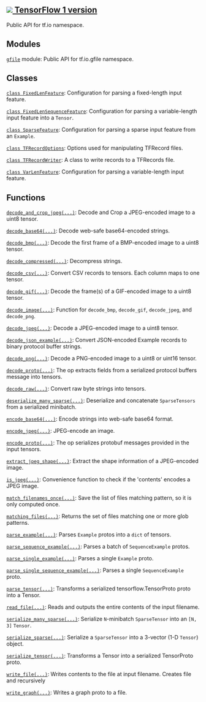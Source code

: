 [ ![](https://tensorflow.google.cn/images/tf_logo_32px.png) TensorFlow 1
version](/versions/r1.15/api_docs/python/tf/io)  
---  
  
Public API for tf.io namespace.

## Modules

[`gfile`](https://tensorflow.google.cn/api_docs/python/tf/io/gfile) module:
Public API for tf.io.gfile namespace.

## Classes

[`class
FixedLenFeature`](https://tensorflow.google.cn/api_docs/python/tf/io/FixedLenFeature):
Configuration for parsing a fixed-length input feature.

[`class
FixedLenSequenceFeature`](https://tensorflow.google.cn/api_docs/python/tf/io/FixedLenSequenceFeature):
Configuration for parsing a variable-length input feature into a `Tensor`.

[`class
SparseFeature`](https://tensorflow.google.cn/api_docs/python/tf/io/SparseFeature):
Configuration for parsing a sparse input feature from an `Example`.

[`class
TFRecordOptions`](https://tensorflow.google.cn/api_docs/python/tf/io/TFRecordOptions):
Options used for manipulating TFRecord files.

[`class
TFRecordWriter`](https://tensorflow.google.cn/api_docs/python/tf/io/TFRecordWriter):
A class to write records to a TFRecords file.

[`class
VarLenFeature`](https://tensorflow.google.cn/api_docs/python/tf/io/VarLenFeature):
Configuration for parsing a variable-length input feature.

## Functions

[`decode_and_crop_jpeg(...)`](https://tensorflow.google.cn/api_docs/python/tf/io/decode_and_crop_jpeg):
Decode and Crop a JPEG-encoded image to a uint8 tensor.

[`decode_base64(...)`](https://tensorflow.google.cn/api_docs/python/tf/io/decode_base64):
Decode web-safe base64-encoded strings.

[`decode_bmp(...)`](https://tensorflow.google.cn/api_docs/python/tf/io/decode_bmp):
Decode the first frame of a BMP-encoded image to a uint8 tensor.

[`decode_compressed(...)`](https://tensorflow.google.cn/api_docs/python/tf/io/decode_compressed):
Decompress strings.

[`decode_csv(...)`](https://tensorflow.google.cn/api_docs/python/tf/io/decode_csv):
Convert CSV records to tensors. Each column maps to one tensor.

[`decode_gif(...)`](https://tensorflow.google.cn/api_docs/python/tf/io/decode_gif):
Decode the frame(s) of a GIF-encoded image to a uint8 tensor.

[`decode_image(...)`](https://tensorflow.google.cn/api_docs/python/tf/io/decode_image):
Function for `decode_bmp`, `decode_gif`, `decode_jpeg`, and `decode_png`.

[`decode_jpeg(...)`](https://tensorflow.google.cn/api_docs/python/tf/io/decode_jpeg):
Decode a JPEG-encoded image to a uint8 tensor.

[`decode_json_example(...)`](https://tensorflow.google.cn/api_docs/python/tf/io/decode_json_example):
Convert JSON-encoded Example records to binary protocol buffer strings.

[`decode_png(...)`](https://tensorflow.google.cn/api_docs/python/tf/io/decode_png):
Decode a PNG-encoded image to a uint8 or uint16 tensor.

[`decode_proto(...)`](https://tensorflow.google.cn/api_docs/python/tf/io/decode_proto):
The op extracts fields from a serialized protocol buffers message into
tensors.

[`decode_raw(...)`](https://tensorflow.google.cn/api_docs/python/tf/io/decode_raw):
Convert raw byte strings into tensors.

[`deserialize_many_sparse(...)`](https://tensorflow.google.cn/api_docs/python/tf/io/deserialize_many_sparse):
Deserialize and concatenate `SparseTensors` from a serialized minibatch.

[`encode_base64(...)`](https://tensorflow.google.cn/api_docs/python/tf/io/encode_base64):
Encode strings into web-safe base64 format.

[`encode_jpeg(...)`](https://tensorflow.google.cn/api_docs/python/tf/io/encode_jpeg):
JPEG-encode an image.

[`encode_proto(...)`](https://tensorflow.google.cn/api_docs/python/tf/io/encode_proto):
The op serializes protobuf messages provided in the input tensors.

[`extract_jpeg_shape(...)`](https://tensorflow.google.cn/api_docs/python/tf/io/extract_jpeg_shape):
Extract the shape information of a JPEG-encoded image.

[`is_jpeg(...)`](https://tensorflow.google.cn/api_docs/python/tf/io/is_jpeg):
Convenience function to check if the 'contents' encodes a JPEG image.

[`match_filenames_once(...)`](https://tensorflow.google.cn/api_docs/python/tf/io/match_filenames_once):
Save the list of files matching pattern, so it is only computed once.

[`matching_files(...)`](https://tensorflow.google.cn/api_docs/python/tf/io/matching_files):
Returns the set of files matching one or more glob patterns.

[`parse_example(...)`](https://tensorflow.google.cn/api_docs/python/tf/io/parse_example):
Parses `Example` protos into a `dict` of tensors.

[`parse_sequence_example(...)`](https://tensorflow.google.cn/api_docs/python/tf/io/parse_sequence_example):
Parses a batch of `SequenceExample` protos.

[`parse_single_example(...)`](https://tensorflow.google.cn/api_docs/python/tf/io/parse_single_example):
Parses a single `Example` proto.

[`parse_single_sequence_example(...)`](https://tensorflow.google.cn/api_docs/python/tf/io/parse_single_sequence_example):
Parses a single `SequenceExample` proto.

[`parse_tensor(...)`](https://tensorflow.google.cn/api_docs/python/tf/io/parse_tensor):
Transforms a serialized tensorflow.TensorProto proto into a Tensor.

[`read_file(...)`](https://tensorflow.google.cn/api_docs/python/tf/io/read_file):
Reads and outputs the entire contents of the input filename.

[`serialize_many_sparse(...)`](https://tensorflow.google.cn/api_docs/python/tf/io/serialize_many_sparse):
Serialize `N`-minibatch `SparseTensor` into an `[N, 3]` `Tensor`.

[`serialize_sparse(...)`](https://tensorflow.google.cn/api_docs/python/tf/io/serialize_sparse):
Serialize a `SparseTensor` into a 3-vector (1-D `Tensor`) object.

[`serialize_tensor(...)`](https://tensorflow.google.cn/api_docs/python/tf/io/serialize_tensor):
Transforms a Tensor into a serialized TensorProto proto.

[`write_file(...)`](https://tensorflow.google.cn/api_docs/python/tf/io/write_file):
Writes contents to the file at input filename. Creates file and recursively

[`write_graph(...)`](https://tensorflow.google.cn/api_docs/python/tf/io/write_graph):
Writes a graph proto to a file.


